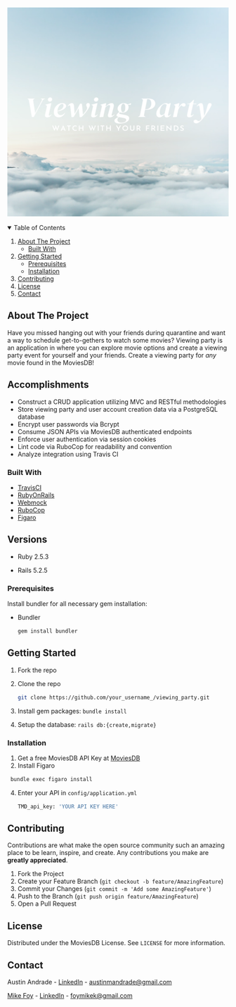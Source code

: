 <!-- PROJECT SHIELDS -->
<!--
*** I'm using markdown "reference style" links for readability.
*** Reference links are enclosed in brackets [ ] instead of parentheses ( ).
*** See the bottom of this document for the declaration of the reference variables
*** for contributors-url, forks-url, etc. This is an optional, concise syntax you may use.
*** https://www.markdownguide.org/basic-syntax/#reference-style-links
-->

<!-- PROJECT LOGO -->
<br />
<p align="center">
  <a href="https://github.com/austinandrade/viewing_party/blob/main/public/Viewing%20Party.png">
    <img src="public/Viewing Party.png" alt="Logo" width="550" height="475">
  </a>
</p>



<!-- TABLE OF CONTENTS -->
<details open="open">
  <summary>Table of Contents</summary>
  <ol>
    <li>
      <a href="#about-the-project">About The Project</a>
      <ul>
        <li><a href="#built-with">Built With</a></li>
      </ul>
    </li>
    <li>
      <a href="#getting-started">Getting Started</a>
      <ul>
        <li><a href="#prerequisites">Prerequisites</a></li>
        <li><a href="#installation">Installation</a></li>
      </ul>
    </li>
    <li><a href="#contributing">Contributing</a></li>
    <li><a href="#license">License</a></li>
    <li><a href="#contact">Contact</a></li>
  </ol>
</details>



<!-- ABOUT THE PROJECT -->
## About The Project

Have you missed hanging out with your friends during quarantine and want a way to schedule get-to-gethers to watch some movies? Viewing party is an application in where you can explore movie options and create a viewing party event for yourself and your friends. Create a viewing party for *any* movie found in the MoviesDB!

## Accomplishments

* Construct a CRUD application utilizing MVC and RESTful methodologies 
* Store viewing party and user account creation data via a PostgreSQL database
* Encrypt user passwords via Bcrypt  
* Consume JSON APIs via MoviesDB authenticated endpoints 
* Enforce user authentication via session cookies 
* Lint code via RuboCop for readability and convention
* Analyze integration using Travis CI

### Built With

* [TravisCI](https://travis-ci.org/)
* [RubyOnRails](https://rubyonrails.org/)
* [Webmock](https://github.com/bblimke/webmock)
* [RuboCop](https://github.com/rubocop/rubocop)
* [Figaro](https://github.com/laserlemon/figaro)


## Versions

- Ruby 2.5.3

- Rails 5.2.5

<!-- GETTING STARTED -->


### Prerequisites

Install bundler for all necessary gem installation:
* Bundler

  ```sh
  gem install bundler
  ```
  
## Getting Started

1. Fork the repo
2. Clone the repo

   ```sh
   git clone https://github.com/your_username_/viewing_party.git
   ```
3. Install gem packages: `bundle install`
4. Setup the database: `rails db:{create,migrate}`


### Installation

1. Get a free MoviesDB API Key at [MoviesDB](https://developers.themoviedb.org/4/getting-started/authorization)
2. Install Figaro

  ```sh
   bundle exec figaro install
   ```
4. Enter your API in `config/application.yml`

   ```sh
   TMD_api_key: 'YOUR API KEY HERE'
   ```

<!-- CONTRIBUTING -->
## Contributing

Contributions are what make the open source community such an amazing place to be learn, inspire, and create. Any contributions you make are **greatly appreciated**.

1. Fork the Project
2. Create your Feature Branch (`git checkout -b feature/AmazingFeature`)
3. Commit your Changes (`git commit -m 'Add some AmazingFeature'`)
4. Push to the Branch (`git push origin feature/AmazingFeature`)
5. Open a Pull Request



<!-- LICENSE -->
## License

Distributed under the MoviesDB License. See `LICENSE` for more information.



<!-- CONTACT -->
## Contact

Austin Andrade - [LinkedIn](https://www.linkedin.com/in/austinandrade/) - austinmandrade@gmail.com

[Mike Foy](https://github.com/foymikek) - [LinkedIn](https://www.linkedin.com/in/michael-foy-707ba7b4/) - foymikek@gmail.com


<!-- MARKDOWN LINKS & IMAGES -->
<!-- https://www.markdownguide.org/basic-syntax/#reference-style-links -->
[contributors-shield]: https://img.shields.io/github/contributors/othneildrew/Best-README-Template.svg?style=for-the-badge
[contributors-url]: https://github.com/othneildrew/Best-README-Template/graphs/contributors
[forks-shield]: https://img.shields.io/github/forks/othneildrew/Best-README-Template.svg?style=for-the-badge
[forks-url]: https://github.com/othneildrew/Best-README-Template/network/members
[stars-shield]: https://img.shields.io/github/stars/othneildrew/Best-README-Template.svg?style=for-the-badge
[stars-url]: https://github.com/othneildrew/Best-README-Template/stargazers
[issues-shield]: https://img.shields.io/github/issues/othneildrew/Best-README-Template.svg?style=for-the-badge
[issues-url]: https://github.com/othneildrew/Best-README-Template/issues
[license-shield]: https://img.shields.io/github/license/othneildrew/Best-README-Template.svg?style=for-the-badge
[license-url]: https://github.com/othneildrew/Best-README-Template/blob/master/LICENSE.txt
[linkedin-shield]: https://img.shields.io/badge/-LinkedIn-black.svg?style=for-the-badge&logo=linkedin&colorB=555
[linkedin-url]: https://linkedin.com/in/othneildrew
[product-screenshot]: images/screenshot.png
